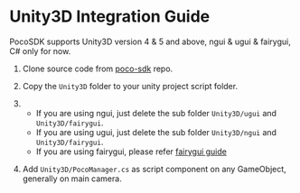 # Unity3D Integration Guide

PocoSDK supports Unity3D version 4 & 5 and above, ngui & ugui & fairygui, C# only for now. 

1. Clone source code from [poco-sdk](https://github.com/AirtestProject/Poco-SDK) repo.

2. Copy the `Unity3D` folder to your unity project script folder.

3. 
    - If you are using ngui, just delete the sub folder `Unity3D/ugui` and `Unity3D/fairygui`. 
    - If you are using ugui, just delete the sub folder `Unity3D/ngui` and  `Unity3D/fairygui`.
    - If you are using fairygui, please refer [fairygui guide](https://github.com/AirtestProject/Poco-SDK/tree/master/Unity3D/fairygui)

4. Add `Unity3D/PocoManager.cs` as script component on any GameObject, generally on main camera.